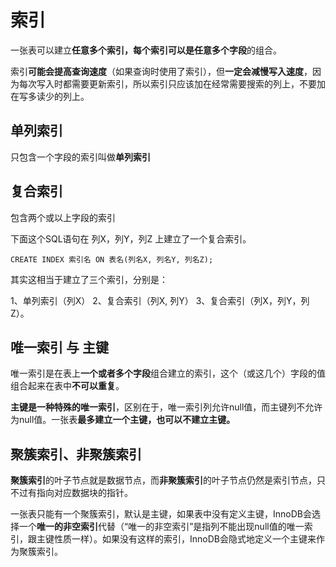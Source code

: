 # 索引

一张表可以建立**任意多个索引，**每个索引可以是**任意多个字段**的组合。

索引**可能会提高查询速度**（如果查询时使用了索引），但**一定会减慢写入速度**，因为每次写入时都需要更新索引，所以索引只应该加在经常需要搜索的列上，不要加在写多读少的列上。

## 单列索引

只包含一个字段的索引叫做**单列索引** 

## 复合索引

包含两个或以上字段的索引

下面这个SQL语句在 列X，列Y，列Z 上建立了一个复合索引。

```
CREATE INDEX 索引名 ON 表名(列名X, 列名Y, 列名Z);
```

其实这相当于建立了三个索引，分别是：

1、单列索引（列X） 2、复合索引（列X, 列Y） 3、复合索引（列X，列Y，列Z）。

## 唯一索引 与 主键

唯一索引是在表上**一个或者多个字段**组合建立的索引，这个（或这几个）字段的值组合起来在表中**不可以重复**。

**主键是一种特殊的唯一索引**，区别在于，唯一索引列允许null值，而主键列不允许为null值。一张表**最多建立一个主键，也可以不建立主键。**

## 聚簇索引、非聚簇索引

**聚簇索引**的叶子节点就是数据节点，而**非聚簇索引**的叶子节点仍然是索引节点，只不过有指向对应数据块的指针。

一张表只能有一个聚簇索引，默认是主键，如果表中没有定义主键，InnoDB会选择一个**唯一的非空索引**代替（“唯一的非空索引”是指列不能出现null值的唯一索引，跟主键性质一样）。如果没有这样的索引，InnoDB会隐式地定义一个主键来作为聚簇索引。


















